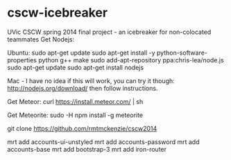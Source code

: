 cscw-icebreaker
===============

UVic CSCW spring 2014 final project - an icebreaker for non-colocated teammates 
Get Nodejs:

Ubuntu:
sudo apt-get update
sudo apt-get install -y python-software-properties python g++ make
sudo add-apt-repository ppa:chris-lea/node.js
sudo apt-get update
sudo apt-get install nodejs


Mac - I have no idea if this will work, you can try it though: 
http://nodejs.org/download/
then follow instructions.

Get Meteor:
curl https://install.meteor.com/ | sh

Get Meteorite:
sudo -H npm install -g meteorite

git clone https://github.com/rmtmckenzie/cscw2014



mrt add accounts-ui-unstyled
mrt add accounts-password
mrt add accounts-base
mrt add bootstrap-3
mrt add iron-router

